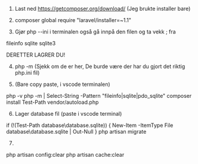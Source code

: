 1. Last ned https://getcomposer.org/download/ (Jeg brukte installer bare)
2. composer global require "laravel/installer=~1.1"

3. Gjør php --ini i terminalen også gå innpå den filen og ta vekk ; fra

fileinfo
sqlite
sqlite3

DERETTER LAGRER DU!

4. php -m (Sjekk om de er her, De burde være der har du gjort det riktig php.ini fil)

5. (Bare copy paste, i vscode terminalen)

php -v
php -m | Select-String -Pattern "fileinfo|sqlite|pdo_sqlite"
composer install
Test-Path vendor/autoload.php 

6. Lager database fil (paste i vscode terminal)

if (!(Test-Path database\database.sqlite)) { New-Item -ItemType File database\database.sqlite | Out-Null }
php artisan migrate


7. 
php artisan config:clear
php artisan cache:clear
